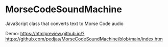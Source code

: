 # MorseCodeSoundMachine
JavaScript class that converts text to Morse Code audio

Demo: https://htmlpreview.github.io/?https://github.com/pedjas/MorseCodeSoundMachine/blob/main/index.htm
